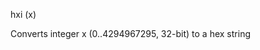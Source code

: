 <span style='color:var(--vscode-symbolIcon-methodForeground);'>hxi</span> (<span style='color:var(--vscode-symbolIcon-variableForeground);'>x</span>)  

Converts integer x (0..4294967295, 32-bit) to a hex string
